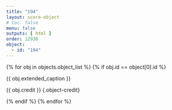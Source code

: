 ```yaml
---
title: "194"
layout: score-object
# toc: false
menu: false
outputs: [ html ]
order: 12930
object:
  - id: "194"
---
```


{% for obj in objects.object_list %}
{% if obj.id == object[0].id %}

{{ obj.extended_caption }}

{{ obj.credit }} {.object-credit}

{% endif %}
{% endfor %}
